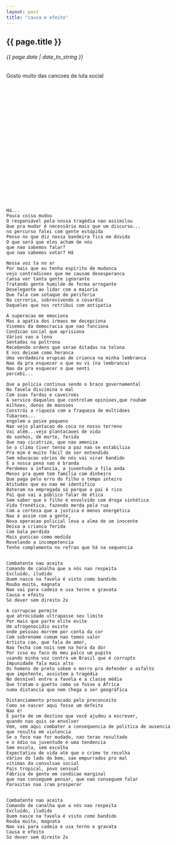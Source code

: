 ```yaml
---
layout: post
title: "causa e efeito"
---
```


## {{ page.title }}
###### {{ page.date | date_to_string }}

Gosto muito das cancoes de luta social

<center>
<object width="560" height="315"><param name="movie" value="http://www.youtube.com/v/L_gcV8O5Zl8?hl=en_US&amp;version=3"></param><param name="allowFullScreen" value="true"></param><param name="allowscriptaccess" value="always"></param><embed src="http://www.youtube.com/v/L_gcV8O5Zl8?hl=en_US&amp;version=3" type="application/x-shockwave-flash" width="560" height="315" allowscriptaccess="always" allowfullscreen="true"></embed></object>
</center>

    Há...
    Pouca coisa mudou
    O responsável pela nossa tragédia nao assimilou
    Que pra mudar é necessário mais que um discurso...
    no percurso falei com gente estúpida
    Penso no que diz nossa bandeira fica em dúvida
    O que será que eles acham de nós
    que nao sabemos falar?
    que nao sabemos votar? Há
    
    Nossa voz ta no ar
    Por mais que eu tenha espírito de mudanca
    vejo contradicoes que me causam desesperanca
    Cansa ver tanta gente ignorante
    Tratando gente humilde de forma arrogante
    Deselegante ao lidar com a maioria
    Que fala com sotaque de periferia
    Na correria, sobrevivendo a covardia
    Daqueles que nos retribui com antipatia
    
    A superacao me emociona
    Mas a apatia dos irmaos me decepciona
    Vivemos da democracia que nao funciona
    Condicao social que aprisiona
    Vários vao a lona
    Sentados na poltrona
    Recebendo ordens que serao ditadas na telona
    E nos deixam como heranca
    Uma verdadeira erupcao de crianca na minha lembranca
    Nao da pra esquecer o que eu vi (na lembranca)
    Nao da pra esquecer o que senti
    percebi...
    
    Que a policia continua sendo o braco governamental
    Na favela discimina o mal
    Com suas fardas e caveiroes
    A servico daqueles que controlam opinioes,que roubam
    milhoes, donos de mansoes
    Constrói a riqueza com a fraqueza de multidoes
    Tubaroes...
    engolem o peixe pequeno
    Nao vejo plantacao de coca no nosso terreno
    Vai além...vejo plantacaoes de vida
    de sonhos, de morte, ferida
    Que nao cicatriza, que nao ameniza
    Se o clima tiver tenso a paz nao se estabiliza
    Pra mim é muito fácil de ser entendido
    Sem educacao vários de nós vai virar bandido
    E a nossa pena nao é branda
    Perdemos a infancia, a juventude a fila anda
    Menos pra quem tem família com dinheiro
    Que paga pelo erro do filho o tempo inteiro
    Atitudes que eu nao me identifico
    Bateram na empregada só porque o pai é rico
    Pai que vai a público falar de ética
    Sem saber que o filho é envolvido com droga sintética
    Vida frenética, fazendo merda pela rua
    Com a certeza que a justica é menos energética
    Nao é assim com a gente,
    Nova operacao policial leva a alma de um inocente
    Deixa a crianca ferida
    Com bala perdida
    Mais punicao como medida
    Revelando a incompetencia
    Tenho complemento no refrao que há na sequencia
    
    
    Combatente nao aceita
    Comando de canalha que a nós nao respeita
    Excluído, iludido
    Quem nasce na favela é visto como bandido
    Rouba muito, magnata
    Nao vai para cadeia e usa terno e gravata
    Causa e efeito
    Só dever sem direito 2x
    
    A corrupcao permite
    que atrocidade ultrapasse seu limite
    Por mais que parte elite evite
    Um afrogenocidio existe
    onde pessoas morrem por conta da cor
    Com sobrenome comum nao temos valor
    Artista cao, que fala de amor,
    Nao fecha com nois nem na hora da dor
    Por isso eu faco do meu palco um pupito
    usando minha voz contra um Brasil que é corrupto
    Impunidade fala mais alto
    Os homens de preto sobem o morro pra defender o asfalto
    que impotente, assistem a tragédia
    No desnivel entre a favela e a classe média
    Que tratam o guetto como se fosse a África
    numa distancia que nem chega a ser geográfica
    
    Distanciamento provocado pelo preconceito
    Como se nascer aqui fosse um defeito
    Nao é!
    É parte de um destino que você ajudou a escrever,
    quando nao quis se envolver
    Vem, vem aqui combater a consequencia de politica de ausencia
    que resulta em violencia
    Se o foco nao for mudado, nao terao resultado
    e o ódio na juventude é uma tendencia
    Sem escola, sem escolha
    Expectativa de vida até que o crime te recolha
    Vários do lado do bem, sao empurrados pro mal
    vitimas da convulsao social
    País tropical, povo sensual
    Fábrica de gente em condicao marginal
    que nao conseguem pensar, que nao conseguem falar
    Parasitas nao iram prosperar
    
    
    Combatente nao aceita
    Comando de canalha que a nós nao respeita
    Excluído, iludido
    Quem nasce na favela é visto como bandido
    Rouba muito, magnata
    Nao vai para cadeia e usa terno e gravata
    Causa e efeito
    Só dever sem direito 2x
